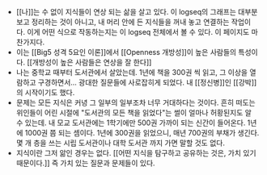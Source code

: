 - [[나]]는 수 없이 지식들이 연상 되는 삶을 살고 있다. 이 logseq의 그래프는 대부분 보고 정리하는 것이 아니고, 내 머리 안에 든 지식들을 꺼내 놓고 연결하는 작업이다. 이게 어떤 식으로 작동하는지는 이 logseq 전체에서 볼 수 있다. 이 페이지도 마찬가지다.
- 이는 [[Big5 성격 5요인 이론]]에서 [[Openness 개방성]]이 높은 사람들의 특성이다. [[개방성이 높은 사람들은 연상을 잘 한다]]
- 나는 중학교 때부터 도서관에서 살았는데. 1년에 책을 300권 씩 읽고, 그 이상을 열람하고 구경하면서... 광대한 질문들에 사로잡히게 되었다. 내 [[정신병]]인 [[강박]]의 시작이기도 했다.
- 문제는 모든 지식은 커녕 그 일부의 일부조차 너무 거대하다는 것이다. 흔히 떠도는 위인들이 어린 시절에 "도서관의 모든 책을 읽었다"는 썰이 얼마나 허황된지도 알 수 있는데. 내 모교 도서관에는 1학기에만 500권 가까이 되는 신간이 들어온다. 1년에 1000권 쯤 되는 셈이다. 1년에 300권을 읽었으니, 매년 700권의 부채가 생긴다. 몇 개 층을 쓰는 시립 도서관이나 대학 도서관 까지 가면 말할 것도 없다.
- 지식이란 그저 앎인 경우는 없다. [[어떤 지식을 탐구하고 공유하는 것은, 가치 있기 때문이다.]] 즉 가치 있는 질문과 문제들이 있다.